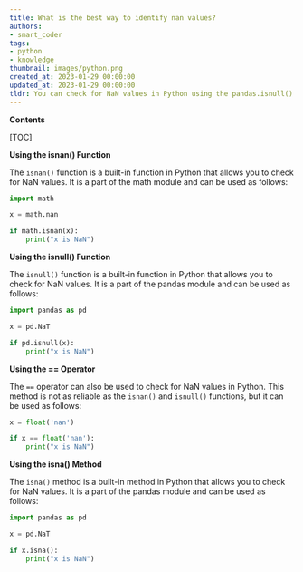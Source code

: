 ```yaml
---
title: What is the best way to identify nan values?
authors:
- smart_coder
tags:
- python
- knowledge
thumbnail: images/python.png
created_at: 2023-01-29 00:00:00
updated_at: 2023-01-29 00:00:00
tldr: You can check for NaN values in Python using the pandas.isnull() or numpy.isnan() functions.
---
```


**Contents**

[TOC]

**Using the isnan() Function**

The `isnan()` function is a built-in function in Python that allows you to check for NaN values. It is a part of the math module and can be used as follows:

```python
import math

x = math.nan

if math.isnan(x):
    print("x is NaN")
```

**Using the isnull() Function**

The `isnull()` function is a built-in function in Python that allows you to check for NaN values. It is a part of the pandas module and can be used as follows:

```python
import pandas as pd

x = pd.NaT

if pd.isnull(x):
    print("x is NaN")
```

**Using the == Operator**

The `==` operator can also be used to check for NaN values in Python. This method is not as reliable as the `isnan()` and `isnull()` functions, but it can be used as follows:

```python
x = float('nan')

if x == float('nan'):
    print("x is NaN")
```

**Using the isna() Method**

The `isna()` method is a built-in method in Python that allows you to check for NaN values. It is a part of the pandas module and can be used as follows:

```python
import pandas as pd

x = pd.NaT

if x.isna():
    print("x is NaN")
```
